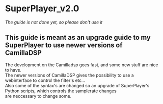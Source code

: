 # SuperPlayer_v2.0 
*The guide is not done yet, so please don't use it* 

## This guide is meant as an upgrade guide to my SuperPlayer to use newer versions of CamillaDSP

The development on the Camilladsp goes fast, and some new stuff are nice to have.\
The newer versions of CamillaDSP gives the possibility to use a webinterface to control the filter's etc...\
Also some of the syntax's are changed so an upgrade of SuperPlayer's Python scripts, which controls the samplerate changes\
are neccessary to change some. 

